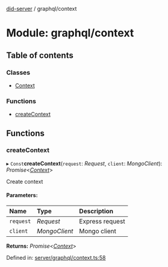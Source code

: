[did-server](../README.md) / graphql/context

# Module: graphql/context

## Table of contents

### Classes

- [Context](../classes/graphql_context.context.md)

### Functions

- [createContext](graphql_context.md#createcontext)

## Functions

### createContext

▸ `Const`**createContext**(`request`: *Request*, `client`: *MongoClient*): *Promise*<[*Context*](../classes/graphql_context.context.md)\>

Create context

#### Parameters:

Name | Type | Description |
:------ | :------ | :------ |
`request` | *Request* | Express request   |
`client` | *MongoClient* | Mongo client    |

**Returns:** *Promise*<[*Context*](../classes/graphql_context.context.md)\>

Defined in: [server/graphql/context.ts:58](https://github.com/Puzzlepart/did/blob/3f22c56c/server/graphql/context.ts#L58)
